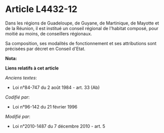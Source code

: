 # Article L4432-12

Dans les régions de Guadeloupe, de Guyane, de Martinique, de Mayotte et de la Réunion, il est institué un conseil régional de
l'habitat composé, pour moitié au moins, de conseillers régionaux. 

Sa composition, ses modalités de fonctionnement et ses attributions sont précisées par décret en Conseil d'Etat.

**Nota:**



**Liens relatifs à cet article**

_Anciens textes_:

  - Loi n°84-747 du 2 août 1984 - art. 33 (Ab)

_Codifié par_:

  - Loi n°96-142 du 21 février 1996

_Modifié par_:

  - Loi n°2010-1487 du 7 décembre 2010 - art. 5
